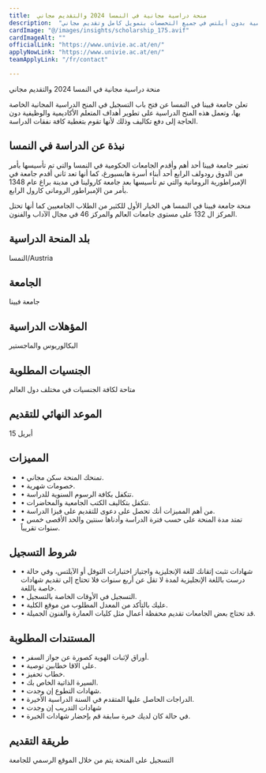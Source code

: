 ```yaml
---
title:  منحة دراسية مجانية في النمسا 2024 والتقديم مجاني 
description:  "فرصة ذهبية في النمسا للدراسة بمنح دراسية بدون أيلتس في جميع التخصصات بتمويل كامل وتقديم مجاني" 
cardImage: "@/images/insights/scholarship_175.avif" 
cardImageAlt: "" 
officialLink: "https://www.univie.ac.at/en/" 
applyNowLink: "https://www.univie.ac.at/en/" 
teamApplyLink: "/fr/contact"

---
```


منحة دراسية مجانية في النمسا 2024 والتقديم مجاني

تعلن جامعة فيينا في النمسا عن فتح باب التسجيل في المنح الدراسية المجانية الخاصة بها، وتعمل هذه المنح الدراسية على تطوير أهداف المتعلم الأكاديمية والوظيفية دون الحاجة إلى دفع تكاليف وذلك لأنها تقوم بتغطية كافة نفقات الدراسة.

## نبذة عن الدراسة في النمسا

تعتبر جامعة فيينا أحد أهم وأقدم الجامعات الحكومية في النمسا والتي تم تأسيسها بأمر من الدوق رودولف الرابع أحد أبناء أسرة هابسبورغ، كما أنها تعد ثاني أقدم جامعة في الإمبراطورية الرومانية والتي تم تأسيسها بعد جامعة كارولينا في مدينة براغ عام 1348 بأمر من الإمبراطور الرومانى كارول الرابع.

منحة جامعة فيينا في النمسا هي الخيار الأول للكثير من الطلاب الجامعيين كما أنها تحتل المركز ال 132 على مستوى جامعات العالم والمركز 46 في مجال الآداب والفنون.

## بلد المنحة الدراسية

النمسا/Austria

## الجامعة

جامعة فيينا

## المؤهلات الدراسية

البكالوريوس والماجستير

## الجنسيات المطلوبة

متاحة لكافة الجنسيات في مختلف دول العالم

## الموعد النهائي للتقديم

15 أبريل

## المميزات

- • تمنحك المنحة سكن مجاني.
- • خصومات شهرية.
- • تتكفل بكافة الرسوم السنوية للدراسة.
- • تتكفل بتكاليف الكتب الجامعية والمحاضرات.
- • من أهم المميزات أنك تحصل على دعوى للتقديم على فيزا الدراسة.
- • تمتد مدة المنحة على حسب فترة الدراسة وأدناها سنتين والحد الأقصى خمس سنوات تقريباً.

## شروط التسجيل

- • شهادات تثبت إتقانك للغة الإنجليزية واجتياز اختبارات التوفل أو الآيلتس، وفي حالة درست باللغة الإنجليزية لمدة لا تقل عن أربع سنوات فلا تحتاج إلى تقديم شهادات خاصة باللغة.
- • التسجيل في الأوقات الخاصة بالتسجيل.
- • عليك بالتأكد من المعدل المطلوب من موقع الكلية.
- • قد تحتاج بعض الجامعات تقديم محفظة أعمال مثل كليات العمارة والفنون الجميلة.

## المستندات المطلوبة

- • أوراق لإثبات الهوية كصورة عن جواز السفر.
- • على الاقا خطابين توصية.
- • خطاب تحفيز.
- • السيرة الذاتية الخاص بك.
- • شهادات التطوع إن وجدت.
- • الدراجات الحاصل عليها المتقدم في السنة الدراسية الأخيرة.
- • شهادات التدريب إن وجدت
- • في حالة كان لديك خبرة سابقة قم بإحضار شهادات الخبرة.

## طريقة التقديم

التسجيل على المنحة يتم من خلال الموقع الرسمي للجامعة

